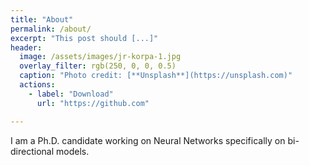 ```yaml
---
title: "About"
permalink: /about/
excerpt: "This post should [...]"
header:
  image: /assets/images/jr-korpa-1.jpg
  overlay_filter: rgb(250, 0, 0, 0.5)
  caption: "Photo credit: [**Unsplash**](https://unsplash.com)"
  actions:
    - label: "Download"
      url: "https://github.com"

---
```


I am a Ph.D. candidate working on Neural Networks specifically on bi-directional models.
